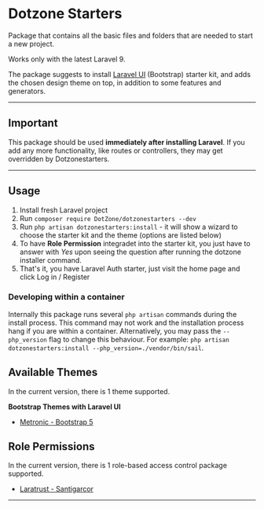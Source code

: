 # Dotzone Starters

Package that contains all the basic files and folders that are needed to start a new project.

Works only with the latest Laravel 9.

The package suggests to install [Laravel UI](https://github.com/laravel/ui) (Bootstrap) starter kit, and adds the chosen design theme on top, in addition to some features and generators.

---

## Important

This package should be used **immediately after installing Laravel**. If you add any more functionality, like routes or controllers, they may get overridden by Dotzonestarters.

---

## Usage

1. Install fresh Laravel project
2. Run `composer require DotZone/dotzonestarters --dev`
3. Run `php artisan dotzonestarters:install` - it will show a wizard to choose the starter kit and the theme (options are listed below)
4. To have **Role Permission** integradet into the starter kit, you just have to answer with *Yes* upon seeing the question after running the dotzone installer command.
5. That's it, you have Laravel Auth starter, just visit the home page and click Log in / Register

### Developing within a container

Internally this package runs several `php artisan` commands during the install process. This command may not work and the installation process hang if you are within a container. Alternatively, you may pass the `--php_version` flag to change this behaviour. For example: `php artisan dotzonestarters:install --php_version=./vendor/bin/sail`.


## Available Themes

In the current version, there is 1 theme supported. 

**Bootstrap Themes with Laravel UI**

- [Metronic - Bootstrap 5](https://keenthemes.com/metronic8/)

## Role Permissions

In the current version, there is 1 role-based access control package supported.

- [Laratrust - Santigarcor](https://laratrust.santigarcor.me)



---